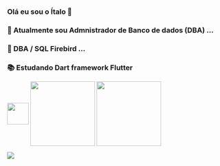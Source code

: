 ### Olá eu sou o Ítalo 👋




### 🔭 Atualmente sou Admnistrador de Banco de dados (DBA) ...
### 🌱 DBA / SQL Firebird ...
### 📚 Estudando Dart framework Flutter 

<img align="center"  height="50" width="50" src="https://upload.wikimedia.org/wikipedia/commons/8/8e/Firebird_logo.svg" > <img align="center"  height="150" width="150" src="https://upload.wikimedia.org/wikipedia/commons/f/fe/Dart_programming_language_logo.svg"> <img align="center"  height="150" width="150" src="https://upload.wikimedia.org/wikipedia/commons/4/44/Google-flutter-logo.svg"> 

<a href="https://www.instagram.com/USERNAME" alt="Instagram" target="_blank">
  <img src="https://img.shields.io/badge/-Instagram-DF0174?style=for-the-badge&labelColor=DF0174&logo=instagram&logoColor=white&link=[https://www.instagram.com/USERNAME](https://www.instagram.com/italopatrick)">
</a>



